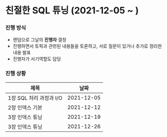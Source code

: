 # 친절한 SQL 튜닝 (2021-12-05 ~ )

<h3> 진행 방식 </h3>


* 랜덤으로 그날의 <b>진행자</b> 결정
* 진행하면서 토픽과 관련된 내용들을 토론하고, 서로 질문이 있거나 추가로 정리한 내용 발표
* 진행자가 서기역할도 담당



<h3> 진행 상황 </h3>


|제목|날짜|
|------|------|
|1장 SQL 처리 과정과 I/O|2021-12-05|
|2장 인덱스 기본|2021-12-12|
|3장 인덱스 튜닝|2021-12-19|
|3장 인덱스 튜닝|2021-12-26|
